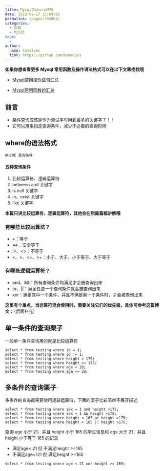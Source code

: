 ```yaml
---
title: Mysql之where详解
date: 2023-02-17 13:04:03
permalink: /pages/304d64/
categories:
  - 后端
  - MySql
tags:
  - 
author: 
  name: kamalyes
  link: https://github.com/kamalyes
---
```

**如果你想查看更多 Mysql 常用函数及操作语法格式可以在以下文章找找哦**

- [Mysql常用操作语句汇总](./59.Mysql常用操作语句汇总.md)

- [Mysql常用函数的汇总](./01.Mysql常用函数汇总.md)

**前言**
------

*   条件查询应该是作为测试平时用到最多的关键字了！！
*   它可以用来指定查询条件，减少不必要的查询时间

where的语法格式
----------

```
WHERE 查询条件
```

#### 五种查询条件

1.  比较运算符、逻辑运算符
2.  between and 关键字
3.  is null 关键字
4.  in、exist 关键字
5.  like 关键字

**本篇只讲比较运算符、逻辑运算符，其他会在后面篇幅讲解哦**

### 有哪些比较运算法？

*   =：等于
*   <=>：安全等于
*   !=、<>：不等于
*   <、>、<=、>=：小于、大于、小于等于、大于等于

### 有哪些逻辑运算符？

*   and、&&：所有查询条件均满足才会被查询出来
*   or、||：满足任意一个查询条件就会被查询出来
*   xor：满足其中一个条件，并且不满足另一个条件时，才会被查询出来

**这里有个重点，当运算符混合使用时，需要关注它们的优先级，具体可参考这篇博文：**（后面补充）

单一条件的查询栗子
---------

一般单一条件查询用的就是比较运算符

```
select * from testing where id = 1;
select * from testing where id != 1;
select * from testing where height > 170;
select * from testing where height >= 175;
select * from testing where age < 20;
select * from testing where age <= 20;
```

多条件的查询栗子
--------

多条件的查询都需要使用逻辑运算符，下面的栗子比较简单不展开描述

```
select * from testing where sex = 1 and height >175;
select * from testing where sex = 1 && height >175;
select * from testing where height < 165 or height >175;
select * from testing where height < 165 || height >175;
```

查询 age 小于 21，并且 height 小于 165 的学生信息和 age 大于 21，并且 height 小于等于 165 的记录

*   满足age< 21 但 不满足height >=165
*   不满足age<121 但 满足height >=165

```
select * from testing where age < 21 xor height >= 165;
```
